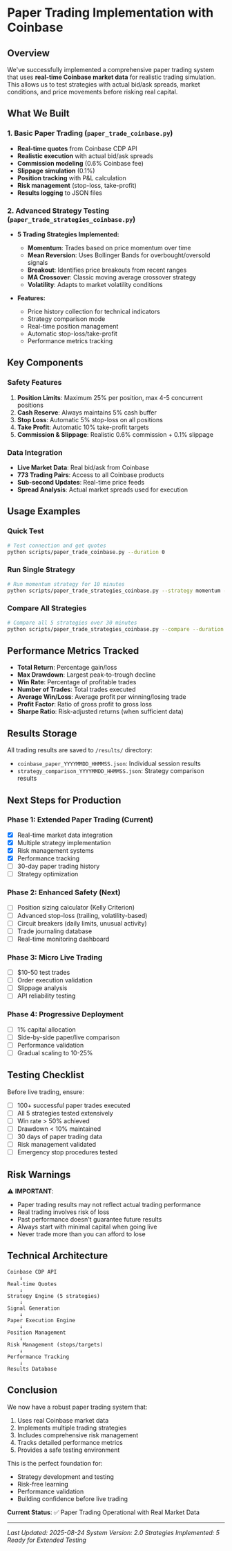 # Paper Trading Implementation with Coinbase

## Overview

We've successfully implemented a comprehensive paper trading system that uses **real-time Coinbase market data** for realistic trading simulation. This allows us to test strategies with actual bid/ask spreads, market conditions, and price movements before risking real capital.

## What We Built

### 1. Basic Paper Trading (`paper_trade_coinbase.py`)
- **Real-time quotes** from Coinbase CDP API
- **Realistic execution** with actual bid/ask spreads
- **Commission modeling** (0.6% Coinbase fee)
- **Slippage simulation** (0.1%)
- **Position tracking** with P&L calculation
- **Risk management** (stop-loss, take-profit)
- **Results logging** to JSON files

### 2. Advanced Strategy Testing (`paper_trade_strategies_coinbase.py`)
- **5 Trading Strategies Implemented:**
  - **Momentum**: Trades based on price momentum over time
  - **Mean Reversion**: Uses Bollinger Bands for overbought/oversold signals
  - **Breakout**: Identifies price breakouts from recent ranges
  - **MA Crossover**: Classic moving average crossover strategy
  - **Volatility**: Adapts to market volatility conditions

- **Features:**
  - Price history collection for technical indicators
  - Strategy comparison mode
  - Real-time position management
  - Automatic stop-loss/take-profit
  - Performance metrics tracking

## Key Components

### Safety Features
1. **Position Limits**: Maximum 25% per position, max 4-5 concurrent positions
2. **Cash Reserve**: Always maintains 5% cash buffer
3. **Stop Loss**: Automatic 5% stop-loss on all positions
4. **Take Profit**: Automatic 10% take-profit targets
5. **Commission & Slippage**: Realistic 0.6% commission + 0.1% slippage

### Data Integration
- **Live Market Data**: Real bid/ask from Coinbase
- **773 Trading Pairs**: Access to all Coinbase products
- **Sub-second Updates**: Real-time price feeds
- **Spread Analysis**: Actual market spreads used for execution

## Usage Examples

### Quick Test
```bash
# Test connection and get quotes
python scripts/paper_trade_coinbase.py --duration 0
```

### Run Single Strategy
```bash
# Run momentum strategy for 10 minutes
python scripts/paper_trade_strategies_coinbase.py --strategy momentum --duration 10
```

### Compare All Strategies
```bash
# Compare all 5 strategies over 30 minutes
python scripts/paper_trade_strategies_coinbase.py --compare --duration 30
```

## Performance Metrics Tracked

- **Total Return**: Percentage gain/loss
- **Max Drawdown**: Largest peak-to-trough decline
- **Win Rate**: Percentage of profitable trades
- **Number of Trades**: Total trades executed
- **Average Win/Loss**: Average profit per winning/losing trade
- **Profit Factor**: Ratio of gross profit to gross loss
- **Sharpe Ratio**: Risk-adjusted returns (when sufficient data)

## Results Storage

All trading results are saved to `/results/` directory:
- `coinbase_paper_YYYYMMDD_HHMMSS.json`: Individual session results
- `strategy_comparison_YYYYMMDD_HHMMSS.json`: Strategy comparison results

## Next Steps for Production

### Phase 1: Extended Paper Trading (Current)
- [x] Real-time market data integration
- [x] Multiple strategy implementation
- [x] Risk management systems
- [x] Performance tracking
- [ ] 30-day paper trading history
- [ ] Strategy optimization

### Phase 2: Enhanced Safety (Next)
- [ ] Position sizing calculator (Kelly Criterion)
- [ ] Advanced stop-loss (trailing, volatility-based)
- [ ] Circuit breakers (daily limits, unusual activity)
- [ ] Trade journaling database
- [ ] Real-time monitoring dashboard

### Phase 3: Micro Live Trading
- [ ] $10-50 test trades
- [ ] Order execution validation
- [ ] Slippage analysis
- [ ] API reliability testing

### Phase 4: Progressive Deployment
- [ ] 1% capital allocation
- [ ] Side-by-side paper/live comparison
- [ ] Performance validation
- [ ] Gradual scaling to 10-25%

## Testing Checklist

Before live trading, ensure:
- [ ] 100+ successful paper trades executed
- [ ] All 5 strategies tested extensively
- [ ] Win rate > 50% achieved
- [ ] Drawdown < 10% maintained
- [ ] 30 days of paper trading data
- [ ] Risk management validated
- [ ] Emergency stop procedures tested

## Risk Warnings

⚠️ **IMPORTANT**: 
- Paper trading results may not reflect actual trading performance
- Real trading involves risk of loss
- Past performance doesn't guarantee future results
- Always start with minimal capital when going live
- Never trade more than you can afford to lose

## Technical Architecture

```
Coinbase CDP API
    ↓
Real-time Quotes
    ↓
Strategy Engine (5 strategies)
    ↓
Signal Generation
    ↓
Paper Execution Engine
    ↓
Position Management
    ↓
Risk Management (stops/targets)
    ↓
Performance Tracking
    ↓
Results Database
```

## Conclusion

We now have a robust paper trading system that:
1. Uses real Coinbase market data
2. Implements multiple trading strategies
3. Includes comprehensive risk management
4. Tracks detailed performance metrics
5. Provides a safe testing environment

This is the perfect foundation for:
- Strategy development and testing
- Risk-free learning
- Performance validation
- Building confidence before live trading

**Current Status**: ✅ Paper Trading Operational with Real Market Data

---

*Last Updated: 2025-08-24*
*System Version: 2.0*
*Strategies Implemented: 5*
*Ready for Extended Testing*